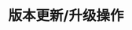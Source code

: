 ---
weight: 760
title: "版本更新/升级操作"
description: "FastGPT 版本更新介绍及升级操作"
icon: upgrade
draft: false
images: []
---